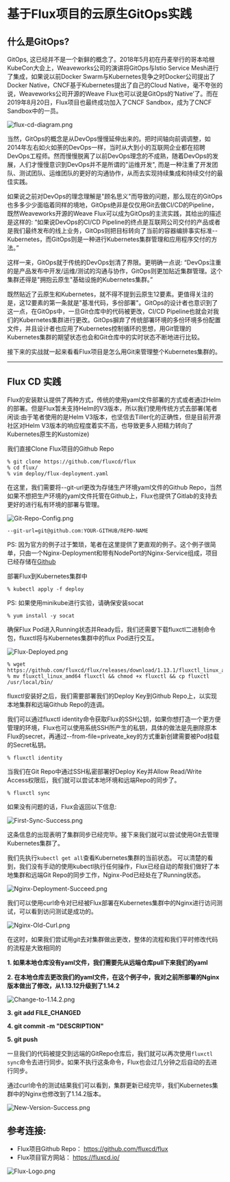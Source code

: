 # 基于Flux项目的云原生GitOps实践

## 什么是GitOps?
GitOps, 这已经并不是一个新鲜的概念了。2018年5月初在丹麦举行的哥本哈根KubeCon大会上，Weaveworks公司的演讲将GitOps与Istio Service Mesh进行了集成，如果说以前Docker Swarm与Kubernetes竞争之时Docker公司提出了Docker Native，CNCF基于Kubernetes提出了自己的Cloud Native，毫不夸张的说，Weaveworks公司开源的Weave Flux也可以说是GitOps的‘Native’了。而在2019年8月20日，Flux项目也最终成功加入了CNCF Sandbox，成为了CNCF Sandbox中的一员。

![flux-cd-diagram.png](imgs/flux-cd-diagram.png?raw=true)

当然，GitOps的概念是从DevOps慢慢延伸出来的。把时间轴向前调调整，如2014年左右如火如荼的DevOps一样，当时从大到小的互联网企业都在招聘DevOps工程师。然而慢慢脱离了以前DevOps理念的不成熟，随着DevOps的发展，人们才慢慢意识到DevOps并不是所谓的"运维开发", 而是一种注重了开发团队、测试团队、运维团队的更好的沟通协作，从而去实现持续集成和持续交付的最佳实践。

如果说之前对DevOps的理念理解是"顾名思义"而导致的问题，那么现在的GitOps也多多少少面临着同样的境地，GitOps绝非是仅仅用Git去做CI/CD的Pipeline，既然Weaveworks开源的Weave Flux可以成为GitOps的主流实践，其给出的描述是这样的: “如果说DevOps的CI/CD Pipeline的终点是互联网公司交付的产品或者是我们最终发布的线上业务，GitOps则把目标转向了当前的容器编排事实标准--Kubernetes，而GitOps则是一种进行Kubernetes集群管理和应用程序交付的方法。”

这样一来，GitOps就于传统的DevOps划清了界限。更明确一点说: “DevOps注重的是产品发布中开发/运维/测试的沟通与协作，GitOps则更加贴近集群管理。这个集群还得是"拥抱云原生"基础设施的Kubernetes集群。”

既然贴近了云原生和Kubernetes，就不得不提到云原生12要素。更值得关注的是，这12要素的第一条就是"基准代码，多份部署"。GitOps的设计者也意识到了这一点，在GitOps中，一旦Git仓库中的代码被更改，CI/CD Pipeline也就会对我们的Kubernetes集群进行更改。GitOps摒弃了传统部署环境的多份环境多份配置文件，并且设计者也应用了Kubernetes控制循环的思想，用Git管理的Kubernetes集群的期望状态也会和Git仓库中的实时状态不断地进行比较。

接下来的实战就一起来看看Flux项目是怎么用Git来管理整个Kubernetes集群的。
***

## Flux CD 实践

Flux的安装默认提供了两种方式，传统的使用yaml文件部署的方式或者通过Helm的部署。但是Flux暂未支持Helm的V3版本，所以我们使用传统方式去部署(笔者闲谈:由于笔者使用的是Helm V3版本，也坚信去Tiller化的正确性，但是目前开源社区对Helm V3版本的响应程度着实不高，也导致更多人把精力转向了Kubernetes原生的Kustomize)

我们直接Clone Flux项目的Github Repo

```shell
% git clone https://github.com/fluxcd/flux
% cd flux/
% vim deploy/flux-deployment.yaml
```

在这里，我们需要将--git-url更改为存储生产环境yaml文件的Github Repo，当然如果不想把生产环境的yaml文件托管在Github上，Flux也提供了Gitlab的支持去更好的进行私有环境的部署与管理。

![Git-Repo-Config.png](imgs/Git-Repo-Config.png?raw=true)

```shell
--git-url=git@github.com:YOUR-GITHUB/REPO-NAME
```

PS: 因为官方的例子过于繁琐，笔者在这里提供了更直观的例子。这个例子很简单，只由一个Nginx-Deployment和带有NodePort的Nginx-Service组成，项目已经存储在[Github](https://github.com/youngercloud/flux-get-start-easy)

部署Flux到Kubernetes集群中

```shell
% kubectl apply -f deploy
```

PS: 如果使用minikube进行实验，请确保安装socat

```shell
% yum install -y socat
```

确保Flux Pod进入Running状态并Ready后，我们还需要下载fluxctl二进制命令包，fluxctl将与Kubernetes集群中的flux Pod进行交互。

![Flux-Deployed.png](imgs/Flux-Deployed.png?raw=true)

```shell
% wget https://github.com/fluxcd/flux/releases/download/1.13.1/fluxctl_linux_amd64
% mv fluxctl_linux_amd64 fluxctl && chmod +x fluxctl && cp fluxctl /usr/local/bin/
```

fluxctl安装好之后，我们需要部署我们的Deploy Key到Github Repo上，以实现本地集群和远端Github Repo的连调。


我们可以通过fluxctl identity命令获取Flux的SSH公钥，如果你想打造一个更方便管理的环境，Flux也可以使用系统SSH所产生的私钥，具体的做法是先删除原本Flux的secret，再通过--from-file=priveate_key的方式重新创建需要被Pod挂载的Secret私钥。

```shell
% fluxctl identity
```

当我们在Git Repo中通过SSH私密部署好Deploy Key并Allow Read/Write Access权限后，我们就可以尝试本地环境和远端Repo的同步了。

```shell
% fluxctl sync
```

如果没有问题的话，Flux会返回以下信息:

![First-Sync-Success.png](imgs/First-Sync-Success.png?raw=true)

这条信息的出现表明了集群同步已经完毕。接下来我们就可以尝试使用Git去管理Kubernetes集群了。
 
我们先执行`kubectl get all`查看Kubernetes集群的当前状态。
可以清楚的看到，我们没有手动的使用kubectl执行任何操作，Flux已经自动的帮我们做好了本地集群和远端Git Repo的同步工作，Nginx-Pod已经处在了Running状态。

![Nginx-Deployment-Succeed.png](imgs/Nginx-Deployment-Succeed.png?raw=true)

我们可以使用curl命令对已经被Flux部署在Kubernetes集群中的Nginx进行访问测试，可以看到访问测试是成功的。

![Nginx-Old-Curl.png](imgs/Nginx-Old-Curl.png?raw=true) 	

在这时，如果我们尝试用git去对集群做出更改，整体的流程和我们平时修改代码的流程是大致相同的

**1. 如果本地仓库没有yaml文件，我们需要先从远端仓库pull下来我们的yaml**

**2. 在本地仓库去更改我们的yaml文件，在这个例子中，我对之前所部署的Nginx版本做出了修改，从1.13.12升级到了1.14.2**

![Change-to-1.14.2.png](imgs/Change-to-1.14.2.png?raw=true)

**3. git add FILE_CHANGED**

**4. git commit -m "DESCRIPTION"**

**5. git push**

一旦我们的代码被提交到远端的GitRepo仓库后，我们就可以再次使用`fluxctl sync`命令去进行同步。如果不执行这条命令，Flux也会过几分钟之后自动的去进行同步。

通过curl命令的测试结果我们可以看到，集群更新已经完毕，我们Kubernetes集群中的Nginx也修改到了1.14.2版本。

![New-Version-Success.png](imgs/New-Version-Success.png?raw=true)

##  参考连接:
* Flux项目Github Repo： https://github.com/fluxcd/flux
* Flux项目官方网站： https://fluxcd.io/


![Flux-Logo.png](imgs/Flux-Logo.png?raw=true)
